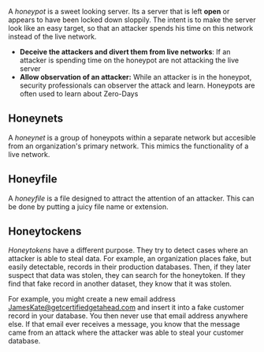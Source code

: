 A *honeypot* is a sweet looking server. Its a server that is left **open** or appears to have been locked down sloppily. The intent is to make the server look like an easy target, so that an attacker spends his time on this network instead of the live network. 

* **Deceive the attackers and divert them from live networks**: If an attacker is spending time on the honeypot are not attacking the live server
* **Allow observation of an attacker:** While an attacker is in the honeypot, security professionals can observer the attack and learn. Honeypots are often used to learn about Zero-Days

## Honeynets
A *honeynet* is a group of honeypots within a separate network but accesible from an organization's primary network. This mimics the functionality of a live network. 

## Honeyfile
A *honeyfile* is a file designed to attract the attention of an attacker. This can be done by putting a juicy file name or extension. 

## Honeytockens
*Honeytokens* have a different purpose. They try to detect cases where an attacker is able to steal data. For example, an organization places fake, but easily detectable, records in their production databases. Then, if they later suspect that data was stolen, they can search for the honeytoken. If they find that fake record in another dataset, they know that it was stolen. 

For example, you might create a new email address JamesKate@getcertifiedgetahead.com and insert it into a fake customer record in your database. You then never use that email address anywhere else. If that email ever receives a message, you know that the message came from an attack where the attacker was able to steal your customer database.
